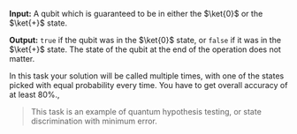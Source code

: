 **Input:** A qubit which is guaranteed to be in either the $\ket{0}$ or the $\ket{+}$ state.
    
**Output:**  `true` if the qubit was in the $\ket{0}$ state, or `false` if it was in the $\ket{+}$ state. The state of the qubit at the end of the operation does not matter.

In this task your solution will be called multiple times, with one of the states picked with equal probability every time. You have to get overall accuracy of at least 80%.,

> This task is an example of quantum hypothesis testing, or state discrimination with minimum error.
